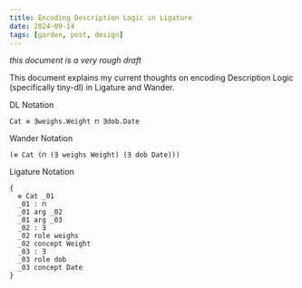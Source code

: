 ```yaml
---
title: Encoding Description Logic in Ligature
date: 2024-09-14
tags: [garden, post, design]
---
```


*this document is a very rough draft*

This document explains my current thoughts on encoding Description Logic (specifically tiny-dl) in Ligature and Wander.

DL Notation

```
Cat ≡ ∃weighs.Weight ⊓ ∃dob.Date
```

Wander Notation

```
(≡ Cat (⊓ (∃ weighs Weight) (∃ dob Date)))
```

Ligature Notation

```
{
  ≡ Cat _01
  _01 : ⊓
  _01 arg _02
  _01 arg _03
  _02 : ∃
  _02 role weighs
  _02 concept Weight
  _03 : ∃
  _03 role dob
  _03 concept Date
}
```
